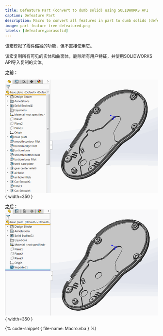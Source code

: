 ```yaml
---
title: Defeature Part (convert to dumb solid) using SOLIDWORKS API
caption: Defeature Part
description: Macro to convert all features in part to dumb solids (defeature part) and surfaces using SOLIDWORKS API
image: part-feature-tree-defeatured.png
labels: [defeature,parasolid]
---
```

该宏模拟了[零件缩减](https://help.solidworks.com/2018/english/solidworks/sldworks/c_defeature_for_parts.htm)的功能，但不直接使用它。

该宏复制所有可见的实体和曲面体，删除所有用户特征，并使用SOLIDWORKS API导入复制的实体。

**之前：**

![带有特征树的零件](part-feature-tree.png){ width=350 }

**之后：**
![缩减后的特征树零件](part-feature-tree-defeatured.png){ width=350 }

{% code-snippet { file-name: Macro.vba } %}